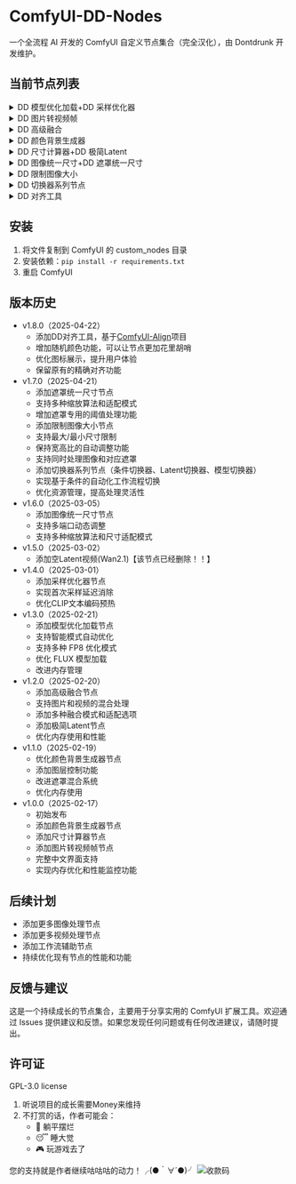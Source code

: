 # ComfyUI-DD-Nodes

一个全流程 AI 开发的 ComfyUI 自定义节点集合（完全汉化），由 Dontdrunk 开发维护。

## 当前节点列表

<details>
  <summary>DD 模型优化加载+DD 采样优化器</summary>

高性能的模型加载优化器，支持智能加载和多种优化模式：
- 支持标准加载和分步加载两种方式
- 内置智能模式（针对模型大小与电脑配置自动选择最佳加载方案）
- 支持SD1.5丶SDXL丶FLUX.1丶Wan2.1在内的几乎所有模型

模型首次采样速度优化器，消除首次采样延迟：
- 实时优化进度与指标反馈
- 显著减少首次采样的延迟
- 支持SD1.5丶SDXL丶FLUX.1丶Wan2.1在内的几乎所有模型

![2131](https://github.com/user-attachments/assets/85c3f36b-f51a-4651-b4f7-9ff0d9f78170)

</details>

<details>
  <summary>DD 图片转视频帧</summary>

高效的图片转视频帧转换器：
- 支持自定义时长（0.1-300秒）和帧率（1-120 FPS）
- 内存优化的批处理机制
- 实时进度反馈以及详细的性能指标输出

![微信截图_20250217231533](https://github.com/user-attachments/assets/66c05a9c-c33b-4813-b434-d3c5928067c5)

</details>

<details>
  <summary>DD 高级融合</summary>

强大的图像和视频融合处理器：
- 支持单线融合和多边形融合两种模式
- 灵活的角度和比例控制
- 可调节的边缘模糊效果
- 多边形边数自定义（3-12边）
- 智能尺寸适配（自适应/拉伸/裁剪/填充）
- 视频帧数适配（较短/较长/平均）
- 支持图片与视频混合处理

![QQ2025220-185810-HD 00_00_00-00_00_30](https://github.com/user-attachments/assets/2a50614f-1911-4fd8-bc2e-8d2bece91e73)

</details>

<details>
  <summary>DD 颜色背景生成器</summary>

高级颜色背景生成器，支持多种颜色模式和图层控制：
- 支持 HEX/RGB/HSL/HSV/CMYK 颜色模式
- 完整的 RGBA 通道控制
- 智能图层混合系统（支持设置图层顺序）
- 遮罩混合功能（支持局部颜色替换）
- 自适应输入图片尺寸
- 颜色选择器和手动参数输入
- 分离的 RGBA 通道输出
  
![123213](https://github.com/user-attachments/assets/141b1585-0d02-47f1-9d51-2d12eccc6403)

</details>

<details>
  <summary>DD 尺寸计算器+DD 极简Latent</summary>

简单的图像尺寸计算器：
- 输入宽度和高度
- 输出宽度、高度和总像素数

简单的 Latent 空间生成器：
- 支持自定义宽度和高度
- 自动调整为 8 的倍数
- 生成空白 Latent 用于后续处理

![123](https://github.com/user-attachments/assets/dca647bf-1c8f-4947-ad14-c7ad00e98d10)

</details>

<details>
  <summary>DD 图像统一尺寸+DD 遮罩统一尺寸</summary>

多功能图像和视频尺寸统一处理器：
- 5种专业缩放算法（邻近-精确、双线性插值、区域、双三次插值、lanczos）
- 4种智能尺寸适配模式（自适应、拉伸、裁剪、填充）
- 支持批量处理多个图像或视频源
- 支持图像和视频混合输入
- 完全保留图像质量和透明通道

专业遮罩尺寸统一处理器：
- 5种专业缩放算法，默认为"邻近-精确"以保持遮罩边缘
- 4种智能尺寸适配模式（自适应、拉伸、裁剪、填充）
- 支持批量处理多个遮罩输入
- 可选的阈值处理功能，确保遮罩二值化
- 优化的内存使用，支持大批量处理

![2](https://github.com/user-attachments/assets/58629a1d-f331-4fd6-aabe-de7158d6fdda)

</details>

<details>
  <summary>DD 限制图像大小</summary>

智能图像尺寸限制器，确保图像在指定的最大和最小尺寸范围内：
- 自动检测和调整超出尺寸限制的图像和遮罩
- 完全保持原始宽高比
- 支持5种专业缩放算法
- 同时处理图像和对应的遮罩
- 输出原始尺寸和调整后的尺寸信息
- 自动将尺寸调整为8的倍数，兼容AI模型要求
- 条件切换器：根据条件自动选择不同分支进行处理

![3](https://github.com/user-attachments/assets/d2fac125-fad3-4f51-9b91-39d0be4c7753)

</details>

<details>
  <summary>DD 切换器系列节点</summary>

功能强大的条件切换和资源管理节点：
- 条件切换器：根据条件自动选择不同分支进行处理
- 支持多种切换条件和触发模式
- 简化工作流程，提高处理灵活性

![2](https://github.com/user-attachments/assets/54690c0c-3627-4970-9bc0-ef58ca4be2f7)


</details>

<details>
  <summary>DD 对齐工具</summary>

基于[ComfyUI-Align](https://github.com/Moooonet/ComfyUI-Align)项目优化的图像对齐工具：
- 支持快捷键快速调出对齐界面
- 完整的节点对齐与分布功能（左、右、上、下、中心对齐）
- 节点大小调整功能（水平、垂直拉伸）
- 丰富的节点颜色设置选项（包括固定颜色和随机颜色）
- 直观的图标展示系统，便于操作
- 支持节点固定、静音、旁路等操作
- 可自定义的快捷键和间距设置

![1](https://github.com/user-attachments/assets/2012dba6-82d3-4f09-be6e-b10175a3b478)

</details>

## 安装

1. 将文件复制到 ComfyUI 的 custom_nodes 目录
2. 安装依赖：`pip install -r requirements.txt`
3. 重启 ComfyUI

## 版本历史
- v1.8.0（2025-04-22）
  - 添加DD对齐工具，基于[ComfyUI-Align](https://github.com/Moooonet/ComfyUI-Align)项目
  - 增加随机颜色功能，可以让节点更加花里胡哨
  - 优化图标展示，提升用户体验
  - 保留原有的精确对齐功能
- v1.7.0（2025-04-21）
  - 添加遮罩统一尺寸节点
  - 支持多种缩放算法和适配模式
  - 增加遮罩专用的阈值处理功能
  - 添加限制图像大小节点
  - 支持最大/最小尺寸限制
  - 保持宽高比的自动调整功能
  - 支持同时处理图像和对应遮罩
  - 添加切换器系列节点（条件切换器、Latent切换器、模型切换器）
  - 实现基于条件的自动化工作流程切换
  - 优化资源管理，提高处理灵活性
- v1.6.0（2025-03-05）
  - 添加图像统一尺寸节点
  - 支持多端口动态调整
  - 支持多种缩放算法和尺寸适配模式
- v1.5.0（2025-03-02）
  - 添加空Latent视频(Wan2.1)【该节点已经删除！！】
- v1.4.0（2025-03-01）
  - 添加采样优化器节点
  - 实现首次采样延迟消除
  - 优化CLIP文本编码预热
- v1.3.0（2025-02-21）
  - 添加模型优化加载节点
  - 支持智能模式自动优化
  - 支持多种 FP8 优化模式
  - 优化 FLUX 模型加载
  - 改进内存管理
- v1.2.0（2025-02-20）
  - 添加高级融合节点
  - 支持图片和视频的混合处理
  - 添加多种融合模式和适配选项
  - 添加极简Latent节点
  - 优化内存使用和性能
- v1.1.0（2025-02-19）
  - 优化颜色背景生成器节点
  - 添加图层控制功能
  - 改进遮罩混合系统
  - 优化内存使用
- v1.0.0（2025-02-17）
  - 初始发布
  - 添加颜色背景生成器节点
  - 添加尺寸计算器节点
  - 添加图片转视频帧节点
  - 完整中文界面支持
  - 实现内存优化和性能监控功能

## 后续计划

- 添加更多图像处理节点
- 添加更多视频处理节点
- 添加工作流辅助节点
- 持续优化现有节点的性能和功能

## 反馈与建议

这是一个持续成长的节点集合，主要用于分享实用的 ComfyUI 扩展工具。欢迎通过 Issues 提供建议和反馈。如果您发现任何问题或有任何改进建议，请随时提出。

## 许可证

GPL-3.0 license

1. 听说项目的成长需要Money来维持 
2. 不打赏的话，作者可能会：
   - 🦥 躺平摆烂
   - 😴 睡大觉
   - 🎮 玩游戏去了

您的支持就是作者继续咕咕咕的动力！╭(●｀∀´●)╯
![收款码](https://github.com/user-attachments/assets/77c99c94-3854-4c12-81cf-09c9f76099ac)

